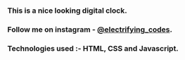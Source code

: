 ### This is a nice looking digital clock.

### Follow me on instagram - [@electrifying_codes][Instagram].

### Technologies used :- HTML, CSS and Javascript.

[Instagram]: https://www.instagram.com/electrifying_codes